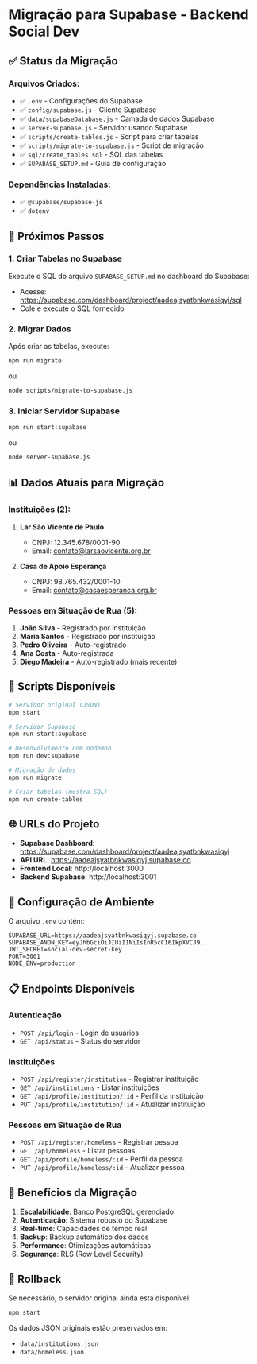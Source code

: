 # Migração para Supabase - Backend Social Dev

## ✅ Status da Migração

### Arquivos Criados:
- ✅ `.env` - Configurações do Supabase
- ✅ `config/supabase.js` - Cliente Supabase
- ✅ `data/supabaseDatabase.js` - Camada de dados Supabase
- ✅ `server-supabase.js` - Servidor usando Supabase
- ✅ `scripts/create-tables.js` - Script para criar tabelas
- ✅ `scripts/migrate-to-supabase.js` - Script de migração
- ✅ `sql/create_tables.sql` - SQL das tabelas
- ✅ `SUPABASE_SETUP.md` - Guia de configuração

### Dependências Instaladas:
- ✅ `@supabase/supabase-js`
- ✅ `dotenv`

## 🚀 Próximos Passos

### 1. Criar Tabelas no Supabase
Execute o SQL do arquivo `SUPABASE_SETUP.md` no dashboard do Supabase:
- Acesse: https://supabase.com/dashboard/project/aadeajsyatbnkwasiqyj/sql
- Cole e execute o SQL fornecido

### 2. Migrar Dados
Após criar as tabelas, execute:
```bash
npm run migrate
```
ou
```bash
node scripts/migrate-to-supabase.js
```

### 3. Iniciar Servidor Supabase
```bash
npm run start:supabase
```
ou
```bash
node server-supabase.js
```

## 📊 Dados Atuais para Migração

### Instituições (2):
1. **Lar São Vicente de Paulo**
   - CNPJ: 12.345.678/0001-90
   - Email: contato@larsaovicente.org.br

2. **Casa de Apoio Esperança**
   - CNPJ: 98.765.432/0001-10
   - Email: contato@casaesperanca.org.br

### Pessoas em Situação de Rua (5):
1. **João Silva** - Registrado por instituição
2. **Maria Santos** - Registrado por instituição  
3. **Pedro Oliveira** - Auto-registrado
4. **Ana Costa** - Auto-registrada
5. **Diego Madeira** - Auto-registrado (mais recente)

## 🔧 Scripts Disponíveis

```bash
# Servidor original (JSON)
npm start

# Servidor Supabase
npm run start:supabase

# Desenvolvimento com nodemon
npm run dev:supabase

# Migração de dados
npm run migrate

# Criar tabelas (mostra SQL)
npm run create-tables
```

## 🌐 URLs do Projeto

- **Supabase Dashboard**: https://supabase.com/dashboard/project/aadeajsyatbnkwasiqyj
- **API URL**: https://aadeajsyatbnkwasiqyj.supabase.co
- **Frontend Local**: http://localhost:3000
- **Backend Supabase**: http://localhost:3001

## 🔐 Configuração de Ambiente

O arquivo `.env` contém:
```
SUPABASE_URL=https://aadeajsyatbnkwasiqyj.supabase.co
SUPABASE_ANON_KEY=eyJhbGciOiJIUzI1NiIsInR5cCI6IkpXVCJ9...
JWT_SECRET=social-dev-secret-key
PORT=3001
NODE_ENV=production
```

## 📋 Endpoints Disponíveis

### Autenticação
- `POST /api/login` - Login de usuários
- `GET /api/status` - Status do servidor

### Instituições
- `POST /api/register/institution` - Registrar instituição
- `GET /api/institutions` - Listar instituições
- `GET /api/profile/institution/:id` - Perfil da instituição
- `PUT /api/profile/institution/:id` - Atualizar instituição

### Pessoas em Situação de Rua
- `POST /api/register/homeless` - Registrar pessoa
- `GET /api/homeless` - Listar pessoas
- `GET /api/profile/homeless/:id` - Perfil da pessoa
- `PUT /api/profile/homeless/:id` - Atualizar pessoa

## 🎯 Benefícios da Migração

1. **Escalabilidade**: Banco PostgreSQL gerenciado
2. **Autenticação**: Sistema robusto do Supabase
3. **Real-time**: Capacidades de tempo real
4. **Backup**: Backup automático dos dados
5. **Performance**: Otimizações automáticas
6. **Segurança**: RLS (Row Level Security)

## 🔄 Rollback

Se necessário, o servidor original ainda está disponível:
```bash
npm start
```

Os dados JSON originais estão preservados em:
- `data/institutions.json`
- `data/homeless.json`